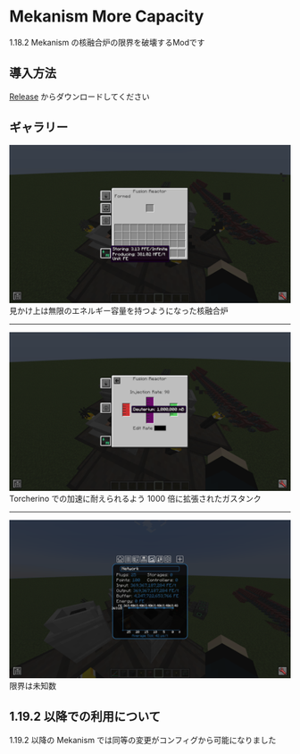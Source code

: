 # Mekanism More Capacity

1.18.2 Mekanism の核融合炉の限界を破壊するModです

## 導入方法
[Release](https://github.com/Lapis256/mekanism_more_capacity/releases) からダウンロードしてください

## ギャラリー

![見かけ上は無限のエネルギー容量を持つようになった核融合炉](./images/infinite.png)
見かけ上は無限のエネルギー容量を持つようになった核融合炉

---

![1000 倍に拡張されたガスタンク](./images/gas_tank.png)
Torcherino での加速に耐えられるよう 1000 倍に拡張されたガスタンク

---

![3700億 FE/t の生産能力](./images/energy.png)
限界は未知数

## 1.19.2 以降での利用について
1.19.2 以降の Mekanism では同等の変更がコンフィグから可能になりました
